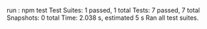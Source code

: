 

run : npm test
Test Suites: 1 passed, 1 total
Tests:       7 passed, 7 total
Snapshots:   0 total
Time:        2.038 s, estimated 5 s
Ran all test suites.
